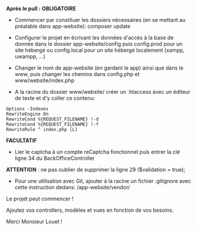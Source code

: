 **Après le pull :**
**OBLIGATOIRE**
- Commencer par constituer les dossiers nécessaires (en se mettant au préalable dans app-website): 
composer update

- Configurer le projet en écrivant les données d'accès à la base de donnée dans le dossier app-website/config puis config.prod pour un site hébergé ou config.local pour un site hébergé localement (xampp, uwampp, ...)

- Changer le nom de app-website (en gardant le app) ainsi que dans le www, puis changer les chemins dans config.php et www/website/index.php

- A la racine du dossier www/website/ créer un .htaccess avec un éditeur de texte et d'y coller ce contenu:
``` 
Options -Indexes
RewriteEngine On
RewriteCond %{REQUEST_FILENAME} !-d
RewriteCond %{REQUEST_FILENAME} !-f
RewriteRule ^ index.php [L] 
```


**FACULTATIF**

- Lier le captcha à un compte reCaptcha fonctionnel puis entrer la clé ligne 34 du BackOfficeController

**ATTENTION** : ne pas oublier de supprimer la ligne 29 ($validation = true);

- Pour une utilisation avec Git, ajouter à la racine un fichier .gitignore avec cette instruction dedans:
/app-website/vendor/

Le projet peut commencer !

Ajoutez vos controllers, modèles et vues en fonction de vos besoins.

Merci Monsieur Louet !
